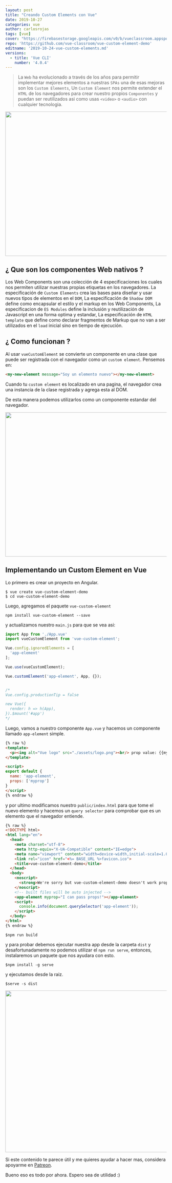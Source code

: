 ```yaml
---
layout: post
title: "Creando Custom Elements con Vue"
date: 2019-10-27
categories: vue
author: carlosrojas
tags: [vue]
cover: "https://firebasestorage.googleapis.com/v0/b/vueclassroom.appspot.com/o/2019-10-24-vue-custom-elements%2Fcover-vue-custom-element-demo.png?alt=media&token=c3386d65-799b-46c9-988c-4ed0b3bb8ae9"
repo: 'https://github.com/vue-classroom/vue-custom-element-demo'
editname: '2019-10-24-vue-custom-elements.md'
versions:
  - title: 'Vue CLI'
    number: '4.0.4'
---
```


> La `Web` ha evolucionado a través de los años para permitir implementar mejores elementos a nuestras `SPAs` una de esas mejoras son los `Custom Elements`, Un `Custom Element` nos permite extender el `HTML` de los navegadores para crear nuestro propios `Componentes` y puedan ser reutilizados asi como usas `<video>` o `<audio>` con cualquier tecnologia.

<img width="810" height="450" class="responsive" src="https://firebasestorage.googleapis.com/v0/b/vueclassroom.appspot.com/o/2019-10-24-vue-custom-elements%2Fcover-vue-custom-element-demo.png?alt=media&token=c3386d65-799b-46c9-988c-4ed0b3bb8ae9">



## ¿ Que son los componentes Web nativos ?

Los Web Components son una colección de 4 especificaciones los cuales nos permiten utilizar nuestras propias etiquetas en los navegadores. La especificación de `Custom Elements` crea las bases para diseñar y usar nuevos tipos de elementos en el `DOM`, La especificación de `Shadow DOM` define como encapsular el estilo y el markup en los Web Components, La especificacion de `ES Modules` define la inclusión y reutilización de Javascript en una forma optima y estandar, La especificación de `HTML template` que define como declarar fragmentos de Markup que no van a ser utilizados en el `load` inicial sino en tiempo de ejecución.


## ¿ Como funcionan ?

Al usar `vueCustomElement` se convierte un componente en una clase que puede ser registrada con el navegador como un `custom element`. Pensemos en:

```html
<my-new-element message="Soy un elemento nuevo"></my-new-element>
```

Cuando tu `custom element` es localizado en una pagina, el navegador crea una instancia de la clase registrada y agrega esta al DOM.

De esta manera podemos utilizarlos como un componente estandar del navegador.

<img width="1000" height="450" class="responsive" src="https://firebasestorage.googleapis.com/v0/b/vueclassroom.appspot.com/o/2019-10-24-vue-custom-elements%2Fcover-vue-custom-element-demo.png?alt=media&token=c3386d65-799b-46c9-988c-4ed0b3bb8ae9">



## Implementando un Custom Element en Vue

Lo primero es crear un proyecto en Angular.

````
$ vue create vue-custom-element-demo
$ cd vue-custom-element-demo
````

Luego, agregamos el paquete `vue-custom-element`

```
npm install vue-custom-element --save
```

y actualizamos nuestro `main.js` para que se vea asi:

```js
import App from './App.vue'
import vueCustomElement from 'vue-custom-element';

Vue.config.ignoredElements = [
  'app-element'
];

Vue.use(vueCustomElement);

Vue.customElement('app-element', App, {});


/*
Vue.config.productionTip = false

new Vue({
  render: h => h(App),
}).$mount('#app')
*/
```

Luego, vamos a nuestro componente `App.vue` y hacemos un componente llamado `app-element` simple.

```html
{% raw %}
<template>
  <p><img alt="Vue logo" src="./assets/logo.png"><br/> prop value: {{myprop}}</p>
</template>

<script>
export default {
  name: 'app-element',
  props: ['myprop']
}
</script>
{% endraw %}
```

y por ultimo modificamos nuestro `public/index.html` para que tome el nuevo elemento y hacemos un `query selector` para comprobar que es un elemento que el navegador entiende.

```html
{% raw %}
<!DOCTYPE html>
<html lang="en">
  <head>
    <meta charset="utf-8">
    <meta http-equiv="X-UA-Compatible" content="IE=edge">
    <meta name="viewport" content="width=device-width,initial-scale=1.0">
    <link rel="icon" href="<%= BASE_URL %>favicon.ico">
    <title>vue-custom-element-demo</title>
  </head>
  <body>
    <noscript>
      <strong>We're sorry but vue-custom-element-demo doesn't work properly without JavaScript enabled. Please enable it to continue.</strong>
    </noscript>
    <!-- built files will be auto injected -->
    <app-element myprop="I can pass props!"></app-element>
    <script>
      console.info(document.querySelector('app-element'));
    </script>
  </body>
</html>
{% endraw %}
```

```
$npm run build
```

y para probar debemos ejecutar nuestra app desde la carpeta `dist` y desafortunadamente no podemos utilizar el `npm run serve`, entonces, instalaremos un paquete que nos ayudara con esto.

```
$npm install -g serve
```

y ejecutamos desde la raiz.

```
$serve -s dist
```

<img width="800" height="504" class="responsive" src="https://firebasestorage.googleapis.com/v0/b/vueclassroom.appspot.com/o/2019-10-24-vue-custom-elements%2FScreen%20Shot%202019-10-27%20at%202.45.07%20PM.png?alt=media&token=48f1c39c-69de-446f-9a45-a89a908b6647">


Si este contenido te parece útil y me quieres ayudar a hacer mas, considera apoyarme en [Patreon](https://www.patreon.com/carlosrojas_o).

Bueno eso es todo por ahora. Espero sea de utilidad :)